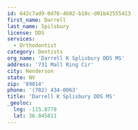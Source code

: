 ```yaml
---
id: 642c7ad9-0d76-4b02-b10c-d01b42555413
first_name: Darrell
last_name: Spilsbury
license: DDS
services:
  - Orthodontist
category: Dentists
org_name: 'Darrell K Splisbury DDS MS'
address: '731 Mall Ring Cir'
city: Henderson
state: NV
zip: '89014'
phone: '(702) 434-0063'
title: 'Darrell K Splisbury DDS MS'
_geoloc:
  lng: -115.0778
  lat: 36.045811
---
```


